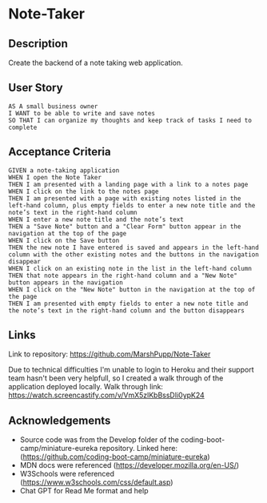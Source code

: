 # Note-Taker


## Description ##
Create the backend of a note taking web application.

## User Story ##
~~~
AS A small business owner
I WANT to be able to write and save notes
SO THAT I can organize my thoughts and keep track of tasks I need to complete
~~~
## Acceptance Criteria ##
~~~
GIVEN a note-taking application
WHEN I open the Note Taker
THEN I am presented with a landing page with a link to a notes page
WHEN I click on the link to the notes page
THEN I am presented with a page with existing notes listed in the left-hand column, plus empty fields to enter a new note title and the note’s text in the right-hand column
WHEN I enter a new note title and the note’s text
THEN a "Save Note" button and a "Clear Form" button appear in the navigation at the top of the page
WHEN I click on the Save button
THEN the new note I have entered is saved and appears in the left-hand column with the other existing notes and the buttons in the navigation disappear
WHEN I click on an existing note in the list in the left-hand column
THEN that note appears in the right-hand column and a "New Note" button appears in the navigation
WHEN I click on the "New Note" button in the navigation at the top of the page
THEN I am presented with empty fields to enter a new note title and the note’s text in the right-hand column and the button disappears
~~~

## Links ##
Link to repository: https://github.com/MarshPupp/Note-Taker 

Due to technical difficulties I'm unable to login to Heroku and their support team hasn't been very helpfull, so I created a walk through of the application deployed locally.
Walk through link: https://watch.screencastify.com/v/VmX5zlKbBssDIi0ypK24 

## Acknowledgements ##
* Source code was from the Develop folder of the coding-boot-camp/miniature-eureka repository. Linked here: (https://github.com/coding-boot-camp/miniature-eureka)
* MDN docs were referenced (https://developer.mozilla.org/en-US/)
* W3Schools were referenced (https://www.w3schools.com/css/default.asp)
* Chat GPT for Read Me format and help

